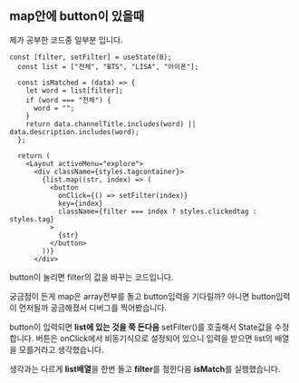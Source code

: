 ## map안에 button이 있을때

제가 공부한 코드중 일부분 입니다.

```react
const [filter, setFilter] = useState(0);
  const list = ["전체", "BTS", "LISA", "아이폰"];

  const isMatched = (data) => {
    let word = list[filter];
    if (word === "전체") {
      word = "";
    }
    return data.channelTitle.includes(word) || data.description.includes(word);
  };

  return (
    <Layout activeMenu="explore">
      <div className={styles.tagcontainer}>
        {list.map((str, index) => (
          <button
            onClick={() => setFilter(index)}
            key={index}
            className={filter === index ? styles.clickedtag : styles.tag}
          >
            {str}
          </button>
        ))}
      </div>
```

button이 눌리면 filter의 값을 바꾸는 코드입니다.

궁금점이 든게 map은 array전부를 돌고 button입력을 기다릴까? 아니면 button입력이 먼저될까 궁금해졌서 디버그를 찍어봤습니다.

button이 입력되면 **list에 있는 것을 쭉 돈다음** setFilter()를 호출해서 State값을 수정합니다. 버튼은 onClick에서 비동기식으로 설정되어 있으니 입력을 받으면 list의 배열을 모를거라고 생각했습니다. 

생각과는 다르게 **list배열**을 한번 돌고 **filter**를 정한다음 **isMatch**를 실행했습니다.